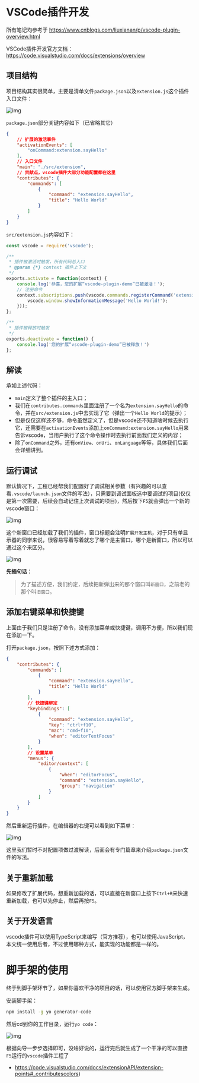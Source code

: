# VSCode插件开发

所有笔记均参考于 https://www.cnblogs.com/liuxianan/p/vscode-plugin-overview.html

VSCode插件开发官方文档：https://code.visualstudio.com/docs/extensions/overview

## 项目结构

项目结构其实很简单，主要是清单文件`package.json`以及`extension.js`这个插件入口文件：

![img](https://img2018.cnblogs.com/blog/352797/201810/352797-20181015102032795-203182193.png)

`package.json`部分关键内容如下（已省略其它）

```json
{
	// 扩展的激活事件
    "activationEvents": [
        "onCommand:extension.sayHello"
    ],
	// 入口文件
    "main": "./src/extension",
	// 贡献点，vscode插件大部分功能配置都在这里
    "contributes": {
        "commands": [
            {
                "command": "extension.sayHello",
                "title": "Hello World"
            }
        ]
    }
}
```

`src/extension.js`内容如下：

```js
const vscode = require('vscode');

/**
 * 插件被激活时触发，所有代码总入口
 * @param {*} context 插件上下文
 */
exports.activate = function(context) {
    console.log('恭喜，您的扩展“vscode-plugin-demo”已被激活！');
    // 注册命令
    context.subscriptions.push(vscode.commands.registerCommand('extension.sayHello', function () {
        vscode.window.showInformationMessage('Hello World!');
    }));
};

/**
 * 插件被释放时触发
 */
exports.deactivate = function() {
    console.log('您的扩展“vscode-plugin-demo”已被释放！')
};
```

## 解读

承如上述代码：

- `main`定义了整个插件的主入口；
- 我们在`contributes.commands`里面注册了一个名为`extension.sayHello`的命令，并在`src/extension.js`中去实现了它（弹出一个`Hello World`的提示）；
- 但是仅仅这样还不够，命令虽然定义了，但是vscode还不知道啥时候去执行它，还需要在`activationEvents`添加上`onCommand:extension.sayHello`用来告诉vscode，当用户执行了这个命令操作时去执行前面我们定义的内容；
- 除了`onCommand`之外，还有`onView`、`onUri`、`onLanguage`等等，具体我们后面会详细讲到。

## 运行调试

默认情况下，工程已经帮我们配置好了调试相关参数（有兴趣的可以查看`.vscode/launch.json`文件的写法），只需要到调试面板选中要调试的项目(仅仅是第一次需要，后续会自动记住上次调试的项目)，然后按下`F5`就会弹出一个新的vscode窗口：

![img](https://img2018.cnblogs.com/blog/352797/201810/352797-20181015102059257-454930712.png)

这个新窗口已经加载了我们的插件，窗口标题会注明`扩展开发主机`，对于只有单显示器的同学来说，很容易写着写着就忘了哪个是主窗口，哪个是新窗口，所以可以通过这个来区分。

![img](https://img2018.cnblogs.com/blog/352797/201810/352797-20181015102135083-905297737.png)

**先插句话**：

> 为了描述方便，我们约定，后续把新弹出来的那个窗口叫`新窗口`，之前老的那个叫`旧窗口`。

## 添加右键菜单和快捷键

上面由于我们只是注册了命令，没有添加菜单或快捷键，调用不方便，所以我们现在添加一下。

打开`package.json`，按照下述方式添加：

```json
{
    "contributes": {
        "commands": [
            {
                "command": "extension.sayHello",
                "title": "Hello World"
            }
        ],
		// 快捷键绑定
        "keybindings": [
            {
                "command": "extension.sayHello",
                "key": "ctrl+f10",
                "mac": "cmd+f10",
                "when": "editorTextFocus"
            }
        ],
		// 设置菜单
        "menus": {
            "editor/context": [
                {
                    "when": "editorFocus",
                    "command": "extension.sayHello",
                    "group": "navigation"
                }
            ]
        }
    }
}
```

然后重新运行插件，在编辑器的右键可以看到如下菜单：

![img](https://img2018.cnblogs.com/blog/352797/201810/352797-20181015102212777-337615124.png)

这里我们暂时不对配置项做过渡解读，后面会有专门篇章来介绍`package.json`文件的写法。

## 关于重新加载

如果修改了扩展代码，想重新加载的话，可以直接在新窗口上按下`Ctrl+R`来快速重新加载，也可以先停止，然后再按`F5`。

## 关于开发语言

vscode插件可以使用TypeScript来编写（官方推荐），也可以使用JavaScript，本文统一使用后者，不过使用哪种方式，能实现的功能都是一样的。

# 脚手架的使用

终于到脚手架环节了，如果你喜欢干净的项目的话，可以使用官方脚手架来生成。

安装脚手架：

```bash
npm install -g yo generator-code
```

然后cd到你的工作目录，运行`yo code`：

![img](https://img2018.cnblogs.com/blog/352797/201810/352797-20181015102225326-1013029671.png)

根据向导一步步选择即可，没啥好说的，运行完后就生成了一个干净的可以直接`F5`运行的`vscode`插件工程了

- https://code.visualstudio.com/docs/extensionAPI/extension-points#_contributescolors)